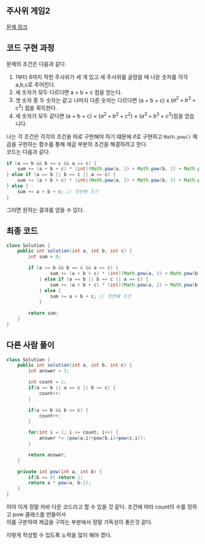 ## 주사위 게임2

[문제 링크](https://school.programmers.co.kr/learn/courses/30/lessons/181930)

## 코드 구현 과정
문제의 조건은 다음과 같다.
1. 1부터 6까지 적힌 주사위가 세 개 있고 세 주사위를 굴렸을 때 나온 숫자를 각각 a,b,c로 주어진다.
2. 세 숫자가 모두 다르다면 a + b + c 점을 얻는다.
3. 셋 숫자 중 두 숫자는 같고 나머지 다른 숫자는 다르다면 (a + b + c) x ($a^2 + b^2 + c^2$) 점을 획득한다.
4. 세 숫자가 모두 같다면 (a + b + c) × ($a^2 + b^2 + c^2$) × ($a^3 + b^3 + c^3$)점을 얻습니다.

나는 각 조건은 각각의 조건을 따로 구현해야 하기 떄문에 if로 구현하고 `Math.pow()` 제곱을 구현하는 함수를 통해 제곱 부분의 조건을 해결하려고 한다.  
코드는 다음과 같다.
```java
if (a == b && b == c && a == c) {
    sum += (a + b + c) * (int)(Math.pow(a, 2) + Math.pow(b, 2) + Math.pow(c, 2)) * (int)(Math.pow(a, 3) + Math.pow(b, 3) + Math.pow(c, 3)); // 세번째 조건
} else if (a == b || b == c || a == c) {
    sum += (a + b + c) * (int)(Math.pow(a, 2) + Math.pow(b, 2) + Math.pow(c, 2)); // 두번째 조건
} else {
    sum += a + b + c; // 첫번째 조건
}
```
그러면 원하는 결과를 얻을 수 있다.

## 최종 코드
```java
class Solution {
    public int solution(int a, int b, int c) {
        int sum = 0;

        if (a == b && b == c && a == c) {
                sum += (a + b + c) * (int)(Math.pow(a, 2) + Math.pow(b, 2) + Math.pow(c, 2)) * (int)(Math.pow(a, 3) + Math.pow(b, 3) + Math.pow(c, 3)); // 세번째 조건
            } else if (a == b || b == c || a == c) {
                sum += (a + b + c) * (int)(Math.pow(a, 2) + Math.pow(b, 2) + Math.pow(c, 2)); // 두번째 조건
            } else {
                sum += a + b + c; // 첫번째 조건
            }
        
        return sum;
    }
}
```

## 다른 사람 풀이
```java
class Solution {
    public int solution(int a, int b, int c) {
        int answer = 1;

        int count = 1;
        if(a == b || a == c || b == c) {
            count++;
        }

        if(a == b && b == c) {
            count++;
        }

        for(int i = 1; i <= count; i++) {
            answer *= (pow(a,i)+pow(b,i)+pow(c,i));
        }

        return answer;
    }

    private int pow(int a, int b) {
        if(b == 0) return 1;
        return a * pow(a, b-1);
    }
}
```

이야 이게 정말 자바 다운 코드라고 할 수 있을 것 같다. 조건에 따라 count의 수를 정하고 pow 클래스를 만들어서  
이를 구분하여 제곱을 구하는 부분에서 정말 가독성이 좋은것 같다. 

이렇게 작성할 수 있도록 노력을 많이 해야 겠다.